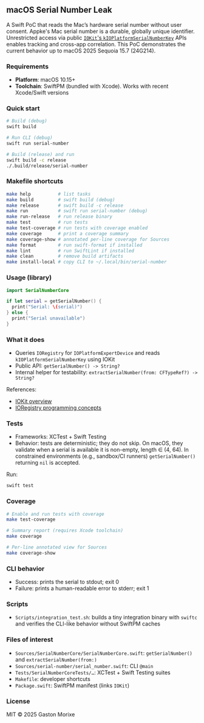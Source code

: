 ## macOS Serial Number Leak

A Swift PoC that reads the Mac’s hardware serial number without user consent. Appke's Mac serial number is a durable, globally unique identifier. Unrestricted access via public [`IOKit`'s `kIOPlatformSerialNumberKey`](https://developer.apple.com/documentation/iokit/kioplatformserialnumberkey) APIs enables tracking and cross-app correlation. This PoC demonstrates the current behavior up to macOS 2025 Sequoia 15.7 (24G214).

### Requirements
- **Platform**: macOS 10.15+
- **Toolchain**: SwiftPM (bundled with Xcode). Works with recent Xcode/Swift versions

### Quick start
```bash
# Build (debug)
swift build

# Run CLI (debug)
swift run serial-number

# Build (release) and run
swift build -c release
./.build/release/serial-number
```

### Makefile shortcuts
```bash
make help          # list tasks
make build         # swift build (debug)
make release       # swift build -c release
make run           # swift run serial-number (debug)
make run-release   # run release binary
make test          # run tests
make test-coverage # run tests with coverage enabled
make coverage      # print a coverage summary
make coverage-show # annotated per-line coverage for Sources
make format        # run swift-format if installed
make lint          # run SwiftLint if installed
make clean         # remove build artifacts
make install-local # copy CLI to ~/.local/bin/serial-number
```

### Usage (library)
```swift
import SerialNumberCore

if let serial = getSerialNumber() {
  print("Serial: \(serial)")
} else {
  print("Serial unavailable")
}
```

### What it does
- Queries `IORegistry` for `IOPlatformExpertDevice` and reads `kIOPlatformSerialNumberKey` using IOKit
- Public API: `getSerialNumber() -> String?`
- Internal helper for testability: `extractSerialNumber(from: CFTypeRef?) -> String?`

References:
- [IOKit overview](https://developer.apple.com/documentation/iokit)
- [IORegistry programming concepts](https://developer.apple.com/documentation/iokit/ioregistry)

### Tests
- Frameworks: XCTest + Swift Testing
- Behavior: tests are deterministic; they do not skip. On macOS, they validate when a serial is available it is non-empty, length ∈ (4, 64). In constrained environments (e.g., sandbox/CI runners) `getSerialNumber()` returning `nil` is accepted.

Run:
```bash
swift test
```

### Coverage
```bash
# Enable and run tests with coverage
make test-coverage

# Summary report (requires Xcode toolchain)
make coverage

# Per-line annotated view for Sources
make coverage-show
```

### CLI behavior
- Success: prints the serial to stdout; exit 0
- Failure: prints a human-readable error to stderr; exit 1

### Scripts
- `Scripts/integration_test.sh`: builds a tiny integration binary with `swiftc` and verifies the CLI-like behavior without SwiftPM caches

### Files of interest
- `Sources/SerialNumberCore/SerialNumberCore.swift`: `getSerialNumber()` and `extractSerialNumber(from:)`
- `Sources/serial-number/serial_number.swift`: CLI `@main`
- `Tests/SerialNumberCoreTests/…`: XCTest + Swift Testing suites
- `Makefile`: developer shortcuts
- `Package.swift`: SwiftPM manifest (links `IOKit`)

### License
MIT © 2025 Gaston Morixe
